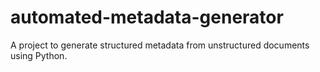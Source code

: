 # automated-metadata-generator
A project to generate structured metadata from unstructured documents using Python.

